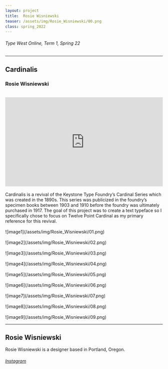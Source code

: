 ```yaml
---
layout: project
title:  Rosie Wisniewski
teaser: /assets/img/Rosie_Wisniewski/00.png
class: spring_2022
---
```

###### Type West Online, Term 1, Spring 22 ######
---
## Cardinalis ##
### Rosie Wisniewski ###
<br>
<div style="padding:56.25% 0 0 0;position:relative;"><iframe src="https://player.vimeo.com/video/715827529?h=16514bc8e2&amp;badge=0&amp;autopause=0&amp;player_id=0&amp;app_id=58479" frameborder="0" allow="autoplay; fullscreen; picture-in-picture" allowfullscreen style="position:absolute;top:0;left:0;width:100%;height:100%;" title="Rosie Wisniewski, Cardinalis"></iframe></div><script src="https://player.vimeo.com/api/player.js"></script>
<br>
Cardinalis is a revival of the Keystone Type Foundry’s Cardinal Series which was created in the 1890s. This series was publicized in the foundry’s specimen books between 1903 and 1910 before the foundry was ultimately purchased in 1917. The goal of this project was to create a text typeface so I specifically chose to focus on Twelve Point Cardinal as my primary reference for this revival.
<br><br>
![image1](/assets/img/Rosie_Wisniewski/01.png)
<br><br>
![image2](/assets/img/Rosie_Wisniewski/02.png)
<br><br>
![image3](/assets/img/Rosie_Wisniewski/03.png)
<br><br>
![image4](/assets/img/Rosie_Wisniewski/04.png)
<br><br>
![image5](/assets/img/Rosie_Wisniewski/05.png)
<br><br>
![image6](/assets/img/Rosie_Wisniewski/06.png)
<br><br>
![image7](/assets/img/Rosie_Wisniewski/07.png)
<br><br>
![image8](/assets/img/Rosie_Wisniewski/08.png)
<br><br>
![image9](/assets/img/Rosie_Wisniewski/09.png)

---
## Rosie Wisniewski ##
Rosie Wisniewski is a designer based in Portland, Oregon.
<br>
###### [Instagram](https://www.instagram.com/createdbyrosie/) ######

